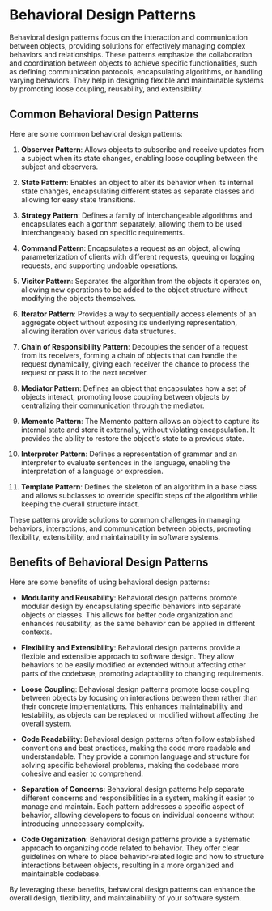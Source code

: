 # Behavioral Design Patterns

Behavioral design patterns focus on the interaction and communication between objects, providing solutions for effectively managing complex behaviors and relationships. These patterns emphasize the collaboration and coordination between objects to achieve specific functionalities, such as defining communication protocols, encapsulating algorithms, or handling varying behaviors. They help in designing flexible and maintainable systems by promoting loose coupling, reusability, and extensibility.

## Common Behavioral Design Patterns

Here are some common behavioral design patterns:

1. <span class="usecase-heading">**Observer Pattern**</span>: Allows objects to subscribe and receive updates from a subject when its state changes, enabling loose coupling between the subject and observers.

2. <span class="usecase-heading">**State Pattern**</span>: Enables an object to alter its behavior when its internal state changes, encapsulating different states as separate classes and allowing for easy state transitions.

3. <span class="usecase-heading">**Strategy Pattern**</span>: Defines a family of interchangeable algorithms and encapsulates each algorithm separately, allowing them to be used interchangeably based on specific requirements.

4. <span class="usecase-heading">**Command Pattern**</span>: Encapsulates a request as an object, allowing parameterization of clients with different requests, queuing or logging requests, and supporting undoable operations.

5. <span class="usecase-heading">**Visitor Pattern**</span>: Separates the algorithm from the objects it operates on, allowing new operations to be added to the object structure without modifying the objects themselves.

6. <span class="usecase-heading">**Iterator Pattern**</span>: Provides a way to sequentially access elements of an aggregate object without exposing its underlying representation, allowing iteration over various data structures.

7. <span class="usecase-heading">**Chain of Responsibility Pattern**</span>: Decouples the sender of a request from its receivers, forming a chain of objects that can handle the request dynamically, giving each receiver the chance to process the request or pass it to the next receiver.

8. <span class="usecase-heading">**Mediator Pattern**</span>: Defines an object that encapsulates how a set of objects interact, promoting loose coupling between objects by centralizing their communication through the mediator.

9. <span class="usecase-heading">**Memento Pattern**</span>: The Memento pattern allows an object to capture its internal state and store it externally, without violating encapsulation. It provides the ability to restore the object's state to a previous state.

10. <span class="usecase-heading">**Interpreter Pattern**</span>: Defines a representation of grammar and an interpreter to evaluate sentences in the language, enabling the interpretation of a language or expression.

11. <span class="usecase-heading">**Template Pattern**</span>: Defines the skeleton of an algorithm in a base class and allows subclasses to override specific steps of the algorithm while keeping the overall structure intact.

These patterns provide solutions to common challenges in managing behaviors, interactions, and communication between objects, promoting flexibility, extensibility, and maintainability in software systems.

## Benefits of Behavioral Design Patterns

Here are some benefits of using behavioral design patterns:

- **Modularity and Reusability**: Behavioral design patterns promote modular design by encapsulating specific behaviors into separate objects or classes. This allows for better code organization and enhances reusability, as the same behavior can be applied in different contexts.

- **Flexibility and Extensibility**: Behavioral design patterns provide a flexible and extensible approach to software design. They allow behaviors to be easily modified or extended without affecting other parts of the codebase, promoting adaptability to changing requirements.

- **Loose Coupling**: Behavioral design patterns promote loose coupling between objects by focusing on interactions between them rather than their concrete implementations. This enhances maintainability and testability, as objects can be replaced or modified without affecting the overall system.

- **Code Readability**: Behavioral design patterns often follow established conventions and best practices, making the code more readable and understandable. They provide a common language and structure for solving specific behavioral problems, making the codebase more cohesive and easier to comprehend.

- **Separation of Concerns**: Behavioral design patterns help separate different concerns and responsibilities in a system, making it easier to manage and maintain. Each pattern addresses a specific aspect of behavior, allowing developers to focus on individual concerns without introducing unnecessary complexity.

- **Code Organization**: Behavioral design patterns provide a systematic approach to organizing code related to behavior. They offer clear guidelines on where to place behavior-related logic and how to structure interactions between objects, resulting in a more organized and maintainable codebase.

By leveraging these benefits, behavioral design patterns can enhance the overall design, flexibility, and maintainability of your software system.

